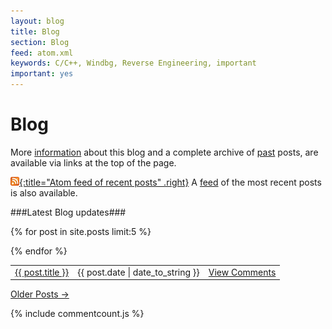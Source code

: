 ```yaml
---
layout: blog
title: Blog
section: Blog
feed: atom.xml
keywords: C/C++, Windbg, Reverse Engineering, important
important: yes
---
```


Blog
=====================

More [information](/info) about this blog and a complete archive of [past](past.html) posts, are 
available via links at the top of the page.

[![Feed icon](/files/css/feed-icon-14x14.png){:title="Atom feed of recent posts" .right}][feed]
A [feed][] of the most recent posts is also available.

[feed]: /atom.xml

###Latest Blog updates###

<table id="highlight" cellpadding="0" cellspacing="0" border="0">
{% for post in site.posts limit:5 %}


<tr>

  
  <td class="title"><a  href="{{ post.url }}" data-disqus-identifier="{{ post.disqus_id }}">{{ post.title }}</a></td>
  <td class="date">{{ post.date | date_to_string }}</td>
  <td class="time"><a class="comments" data-disqus-identifier="{{ post.disqus_id }}" href="{{ post.url }}#disqus_thread">View Comments</a></td>
  

</tr>

{% endfor %}
</table>

<p>
<a href="past.html">Older Posts &rarr;</a>
</p>

{% include commentcount.js %}
